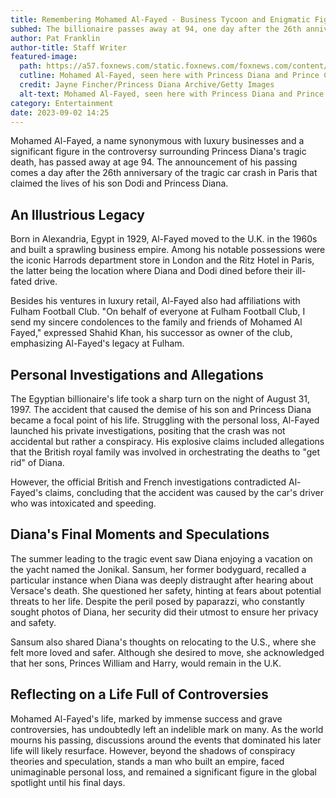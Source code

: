 ```yaml
---
title: Remembering Mohamed Al-Fayed - Business Tycoon and Enigmatic Figure
subhed: The billionaire passes away at 94, one day after the 26th anniversary of the tragic event that changed his life forever.
author: Pat Franklin
author-title: Staff Writer
featured-image: 
  path: https://a57.foxnews.com/static.foxnews.com/foxnews.com/content/uploads/2023/09/720/405/GettyImages-1178089594.jpg?ve=1&tl=1
  cutline: Mohamed Al-Fayed, seen here with Princess Diana and Prince Charles in 1987.
  credit: Jayne Fincher/Princess Diana Archive/Getty Images
  alt-text: Mohamed Al-Fayed, seen here with Princess Diana and Prince Charles.
category: Entertainment
date: 2023-09-02 14:25
---
```


Mohamed Al-Fayed, a name synonymous with luxury businesses and a significant figure in the controversy surrounding Princess Diana's tragic death, has passed away at age 94. The announcement of his passing comes a day after the 26th anniversary of the tragic car crash in Paris that claimed the lives of his son Dodi and Princess Diana.

## An Illustrious Legacy 

Born in Alexandria, Egypt in 1929, Al-Fayed moved to the U.K. in the 1960s and built a sprawling business empire. Among his notable possessions were the iconic Harrods department store in London and the Ritz Hotel in Paris, the latter being the location where Diana and Dodi dined before their ill-fated drive.

Besides his ventures in luxury retail, Al-Fayed also had affiliations with Fulham Football Club. "On behalf of everyone at Fulham Football Club, I send my sincere condolences to the family and friends of Mohamed Al Fayed," expressed Shahid Khan, his successor as owner of the club, emphasizing Al-Fayed's legacy at Fulham.

## Personal Investigations and Allegations

The Egyptian billionaire's life took a sharp turn on the night of August 31, 1997. The accident that caused the demise of his son and Princess Diana became a focal point of his life. Struggling with the personal loss, Al-Fayed launched his private investigations, positing that the crash was not accidental but rather a conspiracy. His explosive claims included allegations that the British royal family was involved in orchestrating the deaths to "get rid" of Diana.

However, the official British and French investigations contradicted Al-Fayed's claims, concluding that the accident was caused by the car's driver who was intoxicated and speeding.

## Diana's Final Moments and Speculations

The summer leading to the tragic event saw Diana enjoying a vacation on the yacht named the Jonikal. Sansum, her former bodyguard, recalled a particular instance when Diana was deeply distraught after hearing about Versace's death. She questioned her safety, hinting at fears about potential threats to her life. Despite the peril posed by paparazzi, who constantly sought photos of Diana, her security did their utmost to ensure her privacy and safety.

Sansum also shared Diana's thoughts on relocating to the U.S., where she felt more loved and safer. Although she desired to move, she acknowledged that her sons, Princes William and Harry, would remain in the U.K.

## Reflecting on a Life Full of Controversies

Mohamed Al-Fayed's life, marked by immense success and grave controversies, has undoubtedly left an indelible mark on many. As the world mourns his passing, discussions around the events that dominated his later life will likely resurface. However, beyond the shadows of conspiracy theories and speculation, stands a man who built an empire, faced unimaginable personal loss, and remained a significant figure in the global spotlight until his final days.
